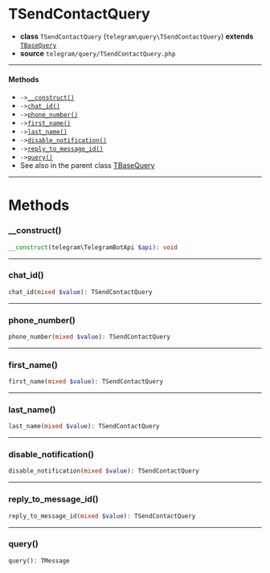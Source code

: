 # TSendContactQuery

- **class** `TSendContactQuery` (`telegram\query\TSendContactQuery`) **extends** [`TBaseQuery`](classes/telegram/query/TBaseQuery.md)
- **source** `telegram/query/TSendContactQuery.php`

---

#### Methods

- `->`[`__construct()`](#method-__construct)
- `->`[`chat_id()`](#method-chat_id)
- `->`[`phone_number()`](#method-phone_number)
- `->`[`first_name()`](#method-first_name)
- `->`[`last_name()`](#method-last_name)
- `->`[`disable_notification()`](#method-disable_notification)
- `->`[`reply_to_message_id()`](#method-reply_to_message_id)
- `->`[`query()`](#method-query)
- See also in the parent class [TBaseQuery](classes/telegram/query/TBaseQuery.md)

---
# Methods

<a name="method-__construct"></a>

### __construct()
```php
__construct(telegram\TelegramBotApi $api): void
```

---

<a name="method-chat_id"></a>

### chat_id()
```php
chat_id(mixed $value): TSendContactQuery
```

---

<a name="method-phone_number"></a>

### phone_number()
```php
phone_number(mixed $value): TSendContactQuery
```

---

<a name="method-first_name"></a>

### first_name()
```php
first_name(mixed $value): TSendContactQuery
```

---

<a name="method-last_name"></a>

### last_name()
```php
last_name(mixed $value): TSendContactQuery
```

---

<a name="method-disable_notification"></a>

### disable_notification()
```php
disable_notification(mixed $value): TSendContactQuery
```

---

<a name="method-reply_to_message_id"></a>

### reply_to_message_id()
```php
reply_to_message_id(mixed $value): TSendContactQuery
```

---

<a name="method-query"></a>

### query()
```php
query(): TMessage
```